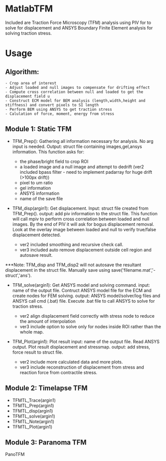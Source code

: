 # MatlabTFM

Included are Traction Force Microscopy (TFM) analysis using PIV for to solve for displacement and ANSYS Boundary Finite Element analysis for solving traction stress.

# Usage

## Algorithm: 
	- Crop area of interest
	- Adjust loaded and null images to compensate for drifting effect
	- Compute cross correlation between null and loaded to get the displacement field u
	- Construct ECM model for BEM analysis (length,width,height and stiffness) and convert pixels to SI length
	- Perform BEM using ANSYS to get traction stress
	- Calulation of force, moment, energy from stress
 
	
## Module 1: Static TFM
- TFM_Prep(): 
Gathering all information necessary for analysis. No arg input is needed. Output: struct file containing images,gel,ansys information. This function asks for: 
	- the phase/bright field to crop ROI
	- a loaded image and a null image and attempt to dedrift 
	(ver2 included bpass filter - need to implement padarray for huge drift (>100px drift))
	- pixel to um ratio
	- gel information
	- ANSYS information
	- name of the save file

- TFM_disp(argin1): Get displacement. Input: struct file created from TFM_Prep(). output: add piv information to the struct file.
This function will call mpiv to perform cross correlation between loaded and null images. By the end of PIV it will ask for bogus displacement removal. Look at the overlay image between loaded and null to verify true/false displacement detected. 
	- ver2 included smoothing and recursive check call.
	- ver3 included auto remove displacement outside cell region and autosave result.

***Note: TFM_disp and TFM_disp2 will not autosave the resultant displacement in the struct file. Manually save using save('filename.mat','-struct','ans').

- TFM_solve(argin1): Get ANSYS model and solving command. input: name of the output file. Contruct ANSYS model file for the ECM and create nodes for FEM solving.
output: ANSYS model/solver/log files and ANSYS call cmd (.bat) file. Execute .bat file to call ANSYS to solve for traction stress.
	- ver2 align displacement field correctly with stress node to reduce the amount of interpolation
	- ver3 include option to solve only for nodes inside ROI rather than the whole map.

- TFM_Plot(argin1): Plot result input: name of the output file. Read ANSYS output. Plot result displacement and stressmap.
output: add stress, force result to struct file.
	- ver2 include more calculated data and more plots.
	- ver3 include reconstruction of displacement from stress and reaction force from contractile stress.

## Module 2: Timelapse TFM
- TFMTL_Trace(argin1)
- TFMTL_Prep(argin1)
- TFMTL_disp(argin1)
- TFMTL_solve(argin1)
- TFMTL_Note(argin1)
- TFMTL_Plot(argin1)

## Module 3: Paranoma TFM

PanoTFM
